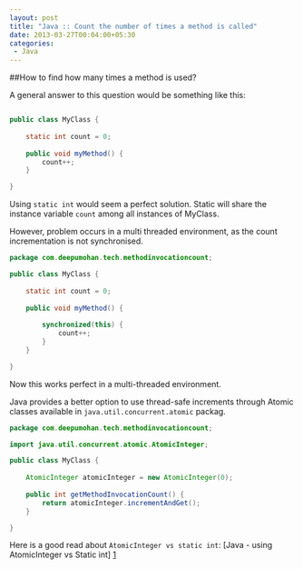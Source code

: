 ```yaml
---
layout: post
title: "Java :: Count the number of times a method is called"
date: 2013-03-27T00:04:00+05:30
categories:
 - Java
---
```



##How to find how many times a method is used?

A general answer to this question would be something like this:

``` java

public class MyClass {
    
    static int count = 0;
    
    public void myMethod() {
        count++;
    }

}
```

Using <code>static int</code> would seem a perfect solution. Static will share the instance variable <code>count</code> among all instances of MyClass.

However, problem occurs in a multi threaded environment, as the count incrementation is not synchronised.

``` java
package com.deepumohan.tech.methodinvocationcount;

public class MyClass {
    
    static int count = 0;
    
    public void myMethod() {
        
        synchronized(this) {
            count++;
        }
    }

}
```

Now this works perfect in a multi-threaded environment.

Java provides a better option to use thread-safe increments through Atomic classes available in <code>java.util.concurrent.atomic</code> packag.

``` java
package com.deepumohan.tech.methodinvocationcount;

import java.util.concurrent.atomic.AtomicInteger;

public class MyClass {
    
    AtomicInteger atomicInteger = new AtomicInteger(0);
    
    public int getMethodInvocationCount() {
        return atomicInteger.incrementAndGet();
    }

}
```       

Here is a good read about <code>AtomicInteger vs static int</code>: [Java - using AtomicInteger vs Static int] [1]

[1]: http://goo.gl/zSwHk "Java - using AtomicInteger vs Static int"
